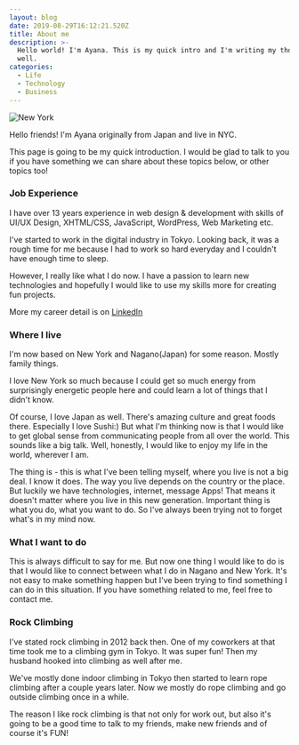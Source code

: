 ```yaml
---
layout: blog
date: 2019-08-29T16:12:21.520Z
title: About me
description: >-
  Hello world! I'm Ayana. This is my quick intro and I'm writing my thoughts as
  well.
categories:
  - Life
  - Technology
  - Business
---
```

![New York](/uploads/img_newyork.jpg)

Hello friends! I'm Ayana originally from Japan and live in NYC.

This page is going to be my quick introduction. I would be glad to talk to you if you have something we can share about these topics below, or other topics too!

<h3>Job Experience</h3>
I have over 13 years experience in web design & development with skills of UI/UX Design, XHTML/CSS, JavaScript, WordPress, Web Marketing etc.

I've started to work in the digital industry in Tokyo. Looking back, it was a rough time for me because I had to work so hard everyday and I couldn't have enough time to sleep. 

However, I really like what I do now. I have a passion to learn new technologies and hopefully I would like to use my skills more for creating fun projects.

More my career detail is on <a href="https://www.linkedin.com/in/ayana-osawa-22b623b" target="_blank" rel="noopener noreferrer">LinkedIn</a>

<h3>Where I live</h3>
I'm now based on New York and Nagano(Japan) for some reason. Mostly family things.

I love New York so much because I could get so much energy from surprisingly energetic people here and could learn a lot of things that I didn't know.

Of course, I love Japan as well. There's amazing culture and great foods there. Especially I love Sushi:)
But what I'm thinking now is that I would like to get global sense from communicating people from all over the world. This sounds like a big talk. Well, honestly, I would like to enjoy my life in the world, wherever I am.

The thing is - this is what I've been telling myself, where you live is not a big deal. I know it does. The way you live depends on the country or the place. But luckily we have technologies, internet, message Apps! That means it doesn't matter where you live in this new generation. Important thing is what you do, what you want to do. So I've always been trying not to forget what's in my mind now.

<h3>What I want to do</h3>

This is always difficult to say for me. But now one thing I would like to do is that I would like to connect between what I do in Nagano and New York. It's not easy to make something happen but I've been trying to find something I can do in this situation. If you have something related to me, feel free to contact me.

<!--1. I would like to establish the life between Japan and New York. Especially, I have an interesting old house in Japan and it's going to be great if I could connect 

2. I would like to 

After all, the important thing for me is enjoying the life with close friends and people and hopefully make them happy, I would say. \

I would like to support local businesses, services related to food, communities for people using my experiences and technologies.-->

<h3>Rock Climbing</h3>
I've stated rock climbing in 2012 back then. One of my coworkers at that time took me to a climbing gym in Tokyo. It was super fun! Then my husband hooked into climbing as well after me. 

We've mostly done indoor climbing in Tokyo then started to learn rope climbing after a couple years later. Now we mostly do rope climbing and go outside climbing once in a while.

The reason I like rock climbing is that not only for work out, but also it's going to be a good time to talk to my friends, make new friends and of course it's FUN!
